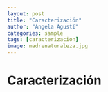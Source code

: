 ```yaml
---
layout: post
title: "Caracterización"
author: "Angela Agustí"
categories: sample
tags: [caracterizacion]
image: madrenaturaleza.jpg
---
```


# Caracterización

